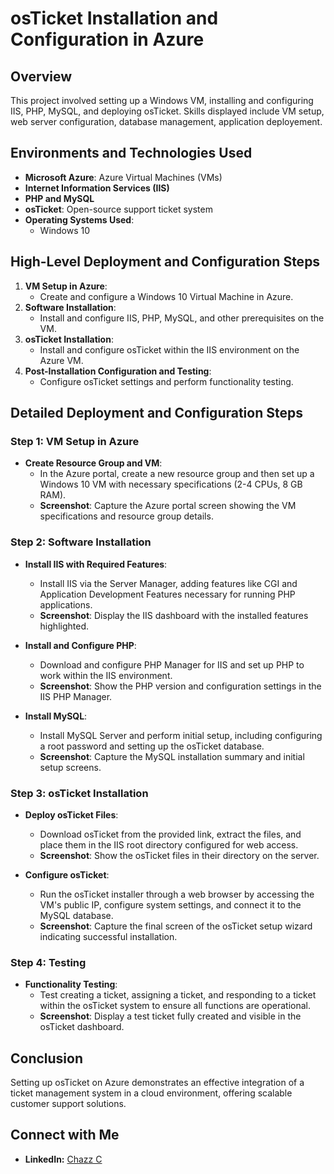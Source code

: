 # osTicket Installation and Configuration in Azure

## Overview
This project involved setting up a Windows VM, installing and configuring IIS, PHP, MySQL, and deploying osTicket. Skills displayed include VM setup, web server configuration, database management, application deployement.


## Environments and Technologies Used
- **Microsoft Azure**: Azure Virtual Machines (VMs)
- **Internet Information Services (IIS)**
- **PHP and MySQL**
- **osTicket**: Open-source support ticket system
- **Operating Systems Used**:
  - Windows 10

## High-Level Deployment and Configuration Steps
1. **VM Setup in Azure**:
   - Create and configure a Windows 10 Virtual Machine in Azure.
2. **Software Installation**:
   - Install and configure IIS, PHP, MySQL, and other prerequisites on the VM.
3. **osTicket Installation**:
   - Install and configure osTicket within the IIS environment on the Azure VM.
4. **Post-Installation Configuration and Testing**:
   - Configure osTicket settings and perform functionality testing.

## Detailed Deployment and Configuration Steps


### Step 1: VM Setup in Azure
- **Create Resource Group and VM**:
  - In the Azure portal, create a new resource group and then set up a Windows 10 VM with necessary specifications (2-4 CPUs, 8 GB RAM).
  - **Screenshot**: Capture the Azure portal screen showing the VM specifications and resource group details.

### Step 2: Software Installation
- **Install IIS with Required Features**:
  - Install IIS via the Server Manager, adding features like CGI and Application Development Features necessary for running PHP applications.
  - **Screenshot**: Display the IIS dashboard with the installed features highlighted.

- **Install and Configure PHP**:
  - Download and configure PHP Manager for IIS and set up PHP to work within the IIS environment.
  - **Screenshot**: Show the PHP version and configuration settings in the IIS PHP Manager.

- **Install MySQL**:
  - Install MySQL Server and perform initial setup, including configuring a root password and setting up the osTicket database.
  - **Screenshot**: Capture the MySQL installation summary and initial setup screens.

### Step 3: osTicket Installation
- **Deploy osTicket Files**:
  - Download osTicket from the provided link, extract the files, and place them in the IIS root directory configured for web access.
  - **Screenshot**: Show the osTicket files in their directory on the server.

- **Configure osTicket**:
  - Run the osTicket installer through a web browser by accessing the VM's public IP, configure system settings, and connect it to the MySQL database.
  - **Screenshot**: Capture the final screen of the osTicket setup wizard indicating successful installation.

### Step 4: Testing
- **Functionality Testing**:
  - Test creating a ticket, assigning a ticket, and responding to a ticket within the osTicket system to ensure all functions are operational.
  - **Screenshot**: Display a test ticket fully created and visible in the osTicket dashboard.

## Conclusion
Setting up osTicket on Azure demonstrates an effective integration of a ticket management system in a cloud environment, offering scalable customer support solutions.

## Connect with Me
- **LinkedIn:** [Chazz C](https://www.linkedin.com/in/chazz-c-382a75122/)
